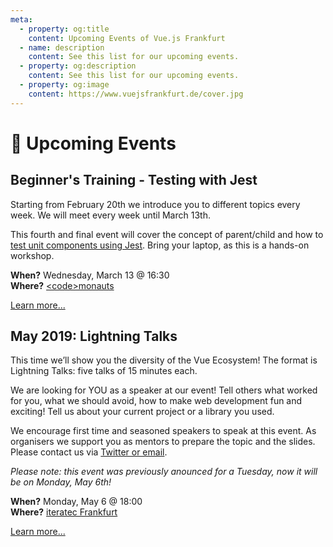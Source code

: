 ```yaml
---
meta:
  - property: og:title
    content: Upcoming Events of Vue.js Frankfurt
  - name: description
    content: See this list for our upcoming events.
  - property: og:description
    content: See this list for our upcoming events.
  - property: og:image
    content: https://www.vuejsfrankfurt.de/cover.jpg
---
```


# :dancer: Upcoming Events

## Beginner's Training - Testing with Jest

Starting from February 20th we introduce you to different topics every week. We will meet every week until March 13th.

This fourth and final event will cover the concept of parent/child and how to [test unit components using Jest](https://vue-test-utils.vuejs.org/guides/#testing-single-file-components-with-jest). Bring your laptop, as this is a hands-on workshop.

**When?** Wednesday, March 13 @ 16:30</br>
**Where?** [&lt;code&gt;monauts](locations.md#code-monauts-frankfurt)

[Learn more...](/events/learningvue.md)

## May 2019: Lightning Talks

This time we’ll show you the diversity of the Vue Ecosystem! The format is Lightning Talks: five talks of 15 minutes each.

We are looking for YOU as a speaker at our event! Tell others what worked for you, what we should avoid, how to make web development fun and exciting! Tell us about your current project or a library you used.

We encourage first time and seasoned speakers to speak at this event. As organisers we support you as mentors to prepare the topic and the slides. Please contact us via [Twitter or email](../about/contact.md).

*Please note: this event was previously anounced for a Tuesday, now it will be on Monday, May 6th!*

**When?** Monday, May 6 @ 18:00</br>
**Where?** [iteratec Frankfurt](locations.md#iteratec-frankfurt)

[Learn more...](https://www.meetup.com/vuejsfrankfurt/events/255460193/)
